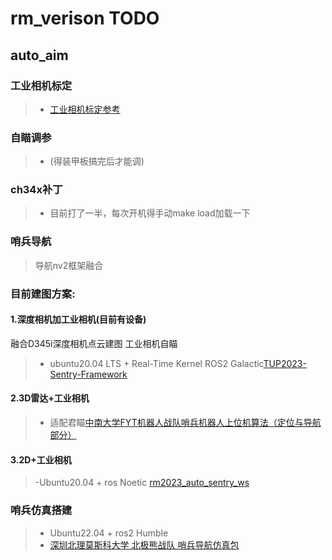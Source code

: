 # rm_verison TODO

## auto_aim

### 工业相机标定
> - [工业相机标定参考](https://zhuanlan.zhihu.com/p/488925991?utm_id=0)

### 自瞄调参
> - (得装甲板搞完后才能调)

### ch34x补丁
> - 目前打了一半，每次开机得手动make load加载一下

### 哨兵导航
> 导航nv2框架融合

### 目前建图方案:

#### 1.深度相机加工业相机(目前有设备)
融合D345i深度相机点云建图
工业相机自瞄
> - ubuntu20.04 LTS + Real-Time Kernel ROS2 Galactic[TUP2023-Sentry-Framework](https://github.com/tup-robomaster/TUP2023-Sentry-Framework/tree/main#rx)

#### 2.3D雷达+工业相机
> - 适配君瞄[中南大学FYT机器人战队哨兵机器人上位机算法（定位与导航部分）](https://github.com/baiyeweiguang/CSU-RM-Sentry)

#### 3.2D+工业相机
> -Ubuntu20.04 + ros Noetic
> [rm2023_auto_sentry_ws](https://github.com/SCAU-RM-NAV/rm2023_auto_sentry_ws)

### 哨兵仿真搭建
> - Ubuntu22.04 + ros2 Humble
> - [深圳北理莫斯科大学 北极熊战队 哨兵导航仿真包](https://github.com/LihanChen2004/PB_RMSimulation)


